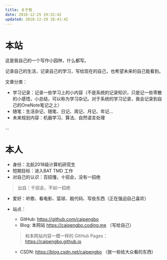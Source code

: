 ```yaml
---
title: 关于我
date: 2018-12-25 19:32:42
updated: 2018-12-29 18:41:42
---
```




# 本站

这是我自己的一个写作小园林，什么都写。

记录自己的生活，记录自己的学习，写给现在的自己，也希望未来的自己能看到。

文章分类：

- 学习记录：记录一些学习上的小内容（不是系统的记录知识，只是记一些零散的小感悟，小总结，可以称为学习杂记。对于系统的学习记录，我会记录到自己的OneNote笔记之上）
- 随笔：生活杂记、随笔、日记、周记、月记、年记...
- 未来规划内容：机器学习、算法、自然语言处理

...

# 本人

- 身份：北航2018级计算机研究生
- 短期目标：进入BAT TMD 工作
- 对自己的认识：百招懂，十招会，没有一招绝
> 出自：千招会，不如一招绝

- 爱好：听歌、看电影、篮球、敲代码、写些东西（正在强迫自己喜欢）
- 站点：
   - GitHub: https://github.com/caipengbo
   - Blog: 本网站 https://caipengbo.coding.me （写给自己）
   >  和本网站内容一模一样的 GitHub Pages：https://caipengbo.github.io

   - CSDN: https://blog.csdn.net/caipengbo （放一些给大众看的东西）

